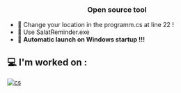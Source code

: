 <h3 align="center">Open source tool</h3>


- 🔋​ Change your location in the programm.cs at line 22 !
- 🔭 Use SalatReminder.exe
- 🔋​ **Automatic launch on Windows startup !!!**

<p align="left">
</p>

## 💻 I'm worked on :

[![cs](https://skillicons.dev/icons?i=cs)](https://skillicons.dev)

